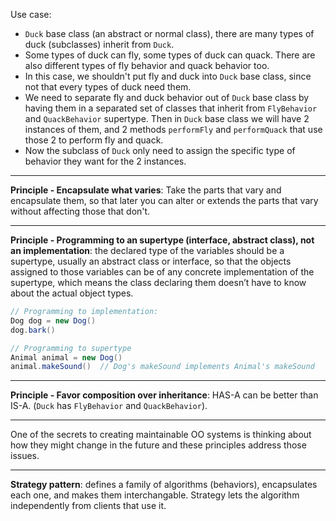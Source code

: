 Use case:
- `Duck` base class (an abstract or normal class), there are many types of duck (subclasses) inherit from `Duck`.
- Some types of duck can fly, some types of duck can quack. There are also different types of fly behavior and quack behavior too.
- In this case, we shouldn't put fly and duck into `Duck` base class, since not that every types of duck need them.
- We need to separate fly and duck behavior out of `Duck` base class by having them in a separated set of classes that inherit from `FlyBehavior` and `QuackBehavior` supertype. Then in `Duck` base class we will have 2 instances of them, and 2 methods `performFly` and `performQuack` that use those 2 to perform fly and quack.
- Now the subclass of `Duck` only need to assign the specific type of behavior they want for the 2 instances.

---

**Principle - Encapsulate what varies**: Take the parts that vary and encapsulate them, so that later you can alter or extends the parts that vary without affecting those that don't.

---

**Principle - Programming to an supertype (interface, abstract class), not an implementation**: the declared type of the variables should be a supertype, usually an abstract class or interface, so that the objects assigned to those variables can be of any concrete implementation of the supertype, which means the class declaring them doesn’t have to know about the actual object types.

```java
// Programming to implementation:
Dog dog = new Dog()
dog.bark()

// Programming to supertype
Animal animal = new Dog()
animal.makeSound()  // Dog's makeSound implements Animal's makeSound
```

---

**Principle - Favor composition over inheritance**: HAS-A can be better than IS-A. (`Duck` has `FlyBehavior` and `QuackBehavior`).

---

One of the secrets to creating maintainable OO systems is thinking about how they might change in the future and these principles address those issues.

---

**Strategy pattern**: defines a family of algorithms (behaviors), encapsulates each one, and makes them interchangable. Strategy lets the algorithm independently from clients that use it.
